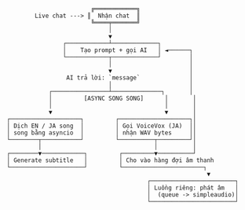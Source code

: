                                 ╔════════════╗
                Live chat ---> ║  Nhận chat  ║
                                ╚════╤═══════╝
                                     │
                                     ▼
                        ┌────────────┴─────────────┐
                        │    Tạo prompt + gọi AI   │ ◄──────┐
                        └────────────┬─────────────┘        │
                                     │                      │
                                     ▼                      │
                         AI trả lời: `message`              │
                                     │                      │
                    ┌────────────────┴──────────────┐       │
                    │         [ASYNC SONG SONG]      │       │
                    │                                │       │
                    ▼                                ▼       │
        ┌────────────────────┐         ┌────────────────────┐│
        │ Dịch EN / JA song  │         │ Gọi VoiceVox (JA)  ││
        │ song bằng asyncio  │         │ nhận WAV bytes     ││
        └────────┬───────────┘         └──────────┬─────────┘│
                 │                                │          │
        ┌────────▼────────────┐         ┌─────────▼──────────┘
        │ Generate subtitle   │         │ Cho vào hàng đợi âm thanh
        └─────────────────────┘         └───────────────────────┐
                                                                 ▼
                                                ┌────────────────────────┐
                                                │ Luồng riêng: phát âm   │
                                                │  (queue -> simpleaudio)│
                                                └────────────────────────┘
